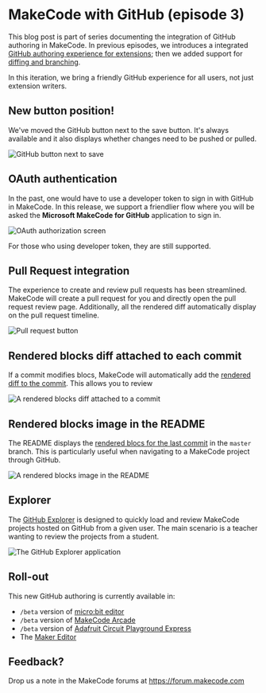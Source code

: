 # MakeCode with GitHub (episode 3)

This blog post is part of series documenting the integration of GitHub authoring in MakeCode. In previous episodes, we introduces a integrated [GitHub authoring experience for extensions](/blog/github-packages); then we added support for [diffing and branching](github-extensions-episode-2).

In this iteration, we bring a friendly GitHub experience for all users, not just extension writers. 

## New button position!

We've moved the GitHub button next to the save button. It's always available 
and it also displays whether changes need to be pushed or pulled.

![GitHub button next to save](/static/blog/makecode-with-github/button.png)

## OAuth authentication

In the past, one would have to use a developer token to sign in with GitHub in MakeCode. 
In this release, we support a friendlier flow where you will be asked the **Microsoft MakeCode for GitHub** application to sign in.

![OAuth authorization screen](/static/blog/makecode-with-github/oauth.png)

For those who using developer token, they are still supported.

## Pull Request integration

The experience to create and review pull requests has been streamlined. MakeCode will create a pull request for you and directly open the pull request review page. Additionally, all the rendered diff
automatically display on the pull request timeline.

![Pull request button](/static/blog/makecode-with-github/pullrequest.png)

## Rendered blocks diff attached to each commit

If a commit modifies blocs, 
MakeCode will automatically add the [rendered diff to the commit](https://github.com/pelikhan/pxt-ghdemo/commit/c2d19e4324c10eef74f207899121800ba25e7666#commitcomment-36469566). 
This allows you to review

![A rendered blocks diff attached to a commit](/static/blog/makecode-with-github/comment.png)

## Rendered blocks image in the README

The README displays the [rendered blocs for the last commit](https://github.com/pelikhan/pxt-ghdemo#blocks-preview) in the ``master`` branch. This is particularly useful when navigating to a MakeCode project through GitHub.

![A rendered blocks image in the README](/static/blog/makecode-with-github/readme.png)

## Explorer

The [GitHub Explorer](https://makecode.com/github-explorer) is designed to quickly load and review
MakeCode projects hosted on GitHub from a given user. The main scenario is a teacher wanting to review
the projects from a student.

![The GitHub Explorer application](/static/blog/makecode-with-github/explorer.png)

## Roll-out

This new GitHub authoring is currently available in:

* `/beta` version of [micro:bit editor](https://makecode.microbit.org/beta)
* `/beta` version of [MakeCode Arcade](https://arcade.makecode.com/beta)
* `/beta` version of [Adafruit Circuit Playground Express](https://makecode.adafruit.com/beta)
* The [Maker Editor](https://maker.makecode.com)

## Feedback?

Drop us a note in the MakeCode forums at https://forum.makecode.com 
